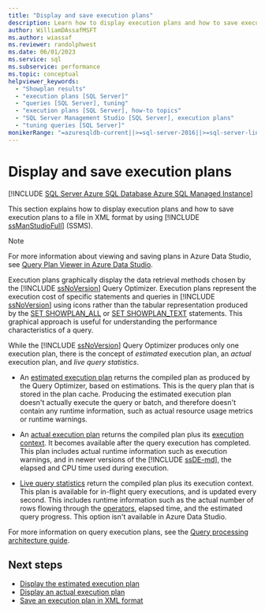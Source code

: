```yaml
---
title: "Display and save execution plans"
description: Learn how to display execution plans and how to save execution plans to a file in XML format by using SQL Server Management Studio.
author: WilliamDAssafMSFT
ms.author: wiassaf
ms.reviewer: randolphwest
ms.date: 06/01/2023
ms.service: sql
ms.subservice: performance
ms.topic: conceptual
helpviewer_keywords:
  - "Showplan results"
  - "execution plans [SQL Server]"
  - "queries [SQL Server], tuning"
  - "execution plans [SQL Server], how-to topics"
  - "SQL Server Management Studio [SQL Server], execution plans"
  - "tuning queries [SQL Server]"
monikerRange: "=azuresqldb-current||>=sql-server-2016||>=sql-server-linux-2017||=azuresqldb-mi-current"
---
```

# Display and save execution plans

[!INCLUDE [SQL Server Azure SQL Database Azure SQL Managed Instance](../../includes/applies-to-version/sql-asdb-asdbmi.md)]

This section explains how to display execution plans and how to save execution plans to a file in XML format by using [!INCLUDE [ssManStudioFull](../../includes/ssmanstudiofull-md.md)] (SSMS).

> [!NOTE]  
> For more information about viewing and saving plans in Azure Data Studio, see [Query Plan Viewer in Azure Data Studio](../../azure-data-studio/query-plan-viewer.md).

Execution plans graphically display the data retrieval methods chosen by the [!INCLUDE [ssNoVersion](../../includes/ssnoversion-md.md)] Query Optimizer. Execution plans represent the execution cost of specific statements and queries in [!INCLUDE [ssNoVersion](../../includes/ssnoversion-md.md)] using icons rather than the tabular representation produced by the [SET SHOWPLAN_ALL](../../t-sql/statements/set-showplan-all-transact-sql.md) or [SET SHOWPLAN_TEXT](../../t-sql/statements/set-showplan-text-transact-sql.md) statements. This graphical approach is useful for understanding the performance characteristics of a query.

While the [!INCLUDE [ssNoVersion](../../includes/ssnoversion-md.md)] Query Optimizer produces only one execution plan, there is the concept of *estimated* execution plan, an *actual* execution plan, and *live query statistics*.

- An [estimated execution plan](display-the-estimated-execution-plan.md) returns the compiled plan as produced by the Query Optimizer, based on estimations. This is the query plan that is stored in the plan cache. Producing the estimated execution plan doesn't actually execute the query or batch, and therefore doesn't contain any runtime information, such as actual resource usage metrics or runtime warnings.

- An [actual execution plan](display-an-actual-execution-plan.md) returns the compiled plan plus its [execution context](../query-processing-architecture-guide.md#execution-plan-caching-and-reuse). It becomes available after the query execution has completed. This plan includes actual runtime information such as execution warnings, and in newer versions of the [!INCLUDE [ssDE-md](../../includes/ssde-md.md)], the elapsed and CPU time used during execution.

- [Live query statistics](live-query-statistics.md) return the compiled plan plus its execution context. This plan is available for in-flight query executions, and is updated every second. This includes runtime information such as the actual number of rows flowing through the [operators](../showplan-logical-and-physical-operators-reference.md), elapsed time, and the estimated query progress. This option isn't available in Azure Data Studio.

For more information on query execution plans, see the [Query processing architecture guide](../query-processing-architecture-guide.md).

## Next steps

- [Display the estimated execution plan](display-the-estimated-execution-plan.md)
- [Display an actual execution plan](display-an-actual-execution-plan.md)
- [Save an execution plan in XML format](save-an-execution-plan-in-xml-format.md)
